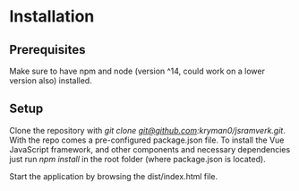 # Installation

## Prerequisites

Make sure to have npm and node (version ^14, could work on a lower version also) installed.

## Setup

Clone the repository with *git clone git@github.com:kryman0/jsramverk.git*. With the repo comes a pre-configured package.json file. To install the Vue JavaScript framework, and other components and necessary dependencies just run *npm install* in the root folder (where package.json is located).

Start the application by browsing the dist/index.html file.
